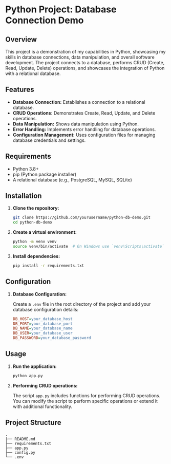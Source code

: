 # Python Project: Database Connection Demo
 
## Overview
 
This project is a demonstration of my capabilities in Python, showcasing my skills in database connections, data manipulation, and overall software development. The project connects to a database, performs CRUD (Create, Read, Update, Delete) operations, and showcases the integration of Python with a relational database.
 
## Features
 
- **Database Connection:** Establishes a connection to a relational database.
- **CRUD Operations:** Demonstrates Create, Read, Update, and Delete operations.
- **Data Manipulation:** Shows data manipulation using Python.
- **Error Handling:** Implements error handling for database operations.
- **Configuration Management:** Uses configuration files for managing database credentials and settings.
 
## Requirements
 
- Python 3.8+
- pip (Python package installer)
- A relational database (e.g., PostgreSQL, MySQL, SQLite)
 
## Installation
 
1. **Clone the repository:**
    ```bash
    git clone https://github.com/yourusername/python-db-demo.git
    cd python-db-demo
    ```
 
2. **Create a virtual environment:**
    ```bash
    python -m venv venv
    source venv/bin/activate  # On Windows use `venv\Scripts\activate`
    ```
 
3. **Install dependencies:**
    ```bash
    pip install -r requirements.txt
    ```
 
## Configuration
 
1. **Database Configuration:**
 
    Create a `.env` file in the root directory of the project and add your database configuration details:
 
    ```ini
    DB_HOST=your_database_host
    DB_PORT=your_database_port
    DB_NAME=your_database_name
    DB_USER=your_database_user
    DB_PASSWORD=your_database_password
    ```
 
## Usage
 
1. **Run the application:**
    ```bash
    python app.py
    ```
 
2. **Performing CRUD operations:**
 
    The script `app.py` includes functions for performing CRUD operations. You can modify the script to perform specific operations or extend it with additional functionality.
 
## Project Structure
 
```plaintext
.
├── README.md
├── requirements.txt
├── app.py
├── config.py
└── .env
